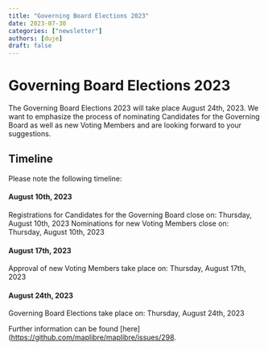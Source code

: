 ```yaml
---
title: "Governing Board Elections 2023"
date: 2023-07-30
categories: ["newsletter"]
authors: [duje]
draft: false
---
```


# Governing Board Elections 2023

The Governing Board Elections 2023 will take place August 24th, 2023. We want to emphasize the process of nominating Candidates for the Governing Board as well as new Voting Members and are looking forward to your suggestions.

## Timeline

Please note the following timeline:

#### August 10th, 2023

Registrations for Candidates for the Governing Board close on: Thursday, August 10th, 2023
Nominations for new Voting Members close on: Thursday, August 10th, 2023

#### August 17th, 2023

Approval of new Voting Members take place on: Thursday, August 17th, 2023

#### August 24th, 2023

Governing Board Elections take place on: Thursday, August 24th, 2023

Further information can be found [here](https://github.com/maplibre/maplibre/issues/298.
